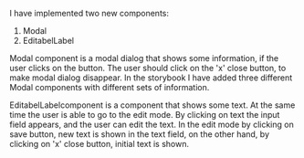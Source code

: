 I have implemented two new components:
1. Modal
2. EditabelLabel

Modal component is a modal dialog that shows some information, if the user clicks on the button.
The user should click on the 'x' close button, to make modal dialog disappear.
In the storybook I have added three different Modal components with different sets of information.

EditabelLabelcomponent is a component that shows some text. 
At the same time the user is able to go to the edit mode.
By clicking on text the input field appears, and the user can edit the text.
In the edit mode by clicking on save button, new text is shown in the text field, on the other hand, by clicking on 'x' close button, initial text is shown.